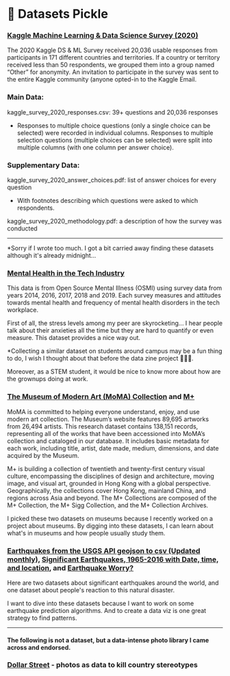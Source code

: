 # 🍱 Datasets Pickle

### [Kaggle Machine Learning & Data Science Survey (2020)](https://www.kaggle.com/neomatrix369/kaggle-machine-learning-data-science-survey-ext)

The 2020 Kaggle DS & ML Survey received 20,036 usable responses from participants in 171 different countries and territories. If a country or territory received less than 50 respondents, we grouped them into a group named “Other” for anonymity. An invitation to participate in the survey was sent to the entire Kaggle community (anyone
opted-in to the Kaggle Email.


### Main Data:

kaggle_survey_2020_responses.csv: 39+ questions and 20,036 responses

- Responses to multiple choice questions (only a single choice can be selected) were recorded in individual columns. Responses to multiple selection questions (multiple choices can be selected) were split into multiple columns (with one column per answer choice).

### Supplementary Data:
kaggle_survey_2020_answer_choices.pdf: list of answer choices for every question

- With footnotes describing which questions were asked to which respondents.

kaggle_survey_2020_methodology.pdf: a description of how the survey was conducted

---

*Sorry if I wrote too much. I got a bit carried away finding these datasets although it's already midnight...

### [Mental Health in the Tech Industry](https://www.kaggle.com/anth7310/mental-health-in-the-tech-industry)

This data is from Open Source Mental Illness (OSMI) using survey data from years 2014, 2016, 2017, 2018 and 2019. Each survey measures and attitudes towards mental health and frequency of mental health disorders in the tech workplace. 

First of all, the stress levels among my peer are skyrocketing... I hear people talk about their anxieties all the time but they are hard to quantify or even measure. This dataset provides a nice way out. 

*Collecting a similar dataset on students around campus may be a fun thing to do, I wish I thought about that before the data zine project 🤦🏻‍♀️.  

Moreover, as a STEM student, it would be nice to know more about how are the grownups doing at work.

### [The Museum of Modern Art (MoMA) Collection](https://github.com/MuseumofModernArt/collection) and [M+](https://github.com/mplusmuseum/collection-data)

MoMA is committed to helping everyone understand, enjoy, and use modern art collection. The Museum’s website features 89,695 artworks from 26,494 artists. This research dataset contains 138,151 records, representing all of the works that have been accessioned into MoMA’s collection and cataloged in our database. It includes basic metadata for each work, including title, artist, date made, medium, dimensions, and date acquired by the Museum.

M+ is building a collection of twentieth and twenty-first century visual culture, encompassing the disciplines of design and architecture, moving image, and visual art, grounded in Hong Kong with a global perspective. Geographically, the collections cover Hong Kong, mainland China, and regions across Asia and beyond. The M+ Collections are composed of the M+ Collection, the M+ Sigg Collection, and the M+ Collection Archives.

I picked these two datasets on museums because I recently worked on a project about museums. By digging into these datasets, I can learn about what's in museums and how people usually study them.

### [Earthquakes from the USGS API geojson to csv (Updated monthly)](https://www.kaggle.com/itokianarafidinarivo/earthquakes-monthly-usgs-updated-monthly), [Significant Earthquakes, 1965-2016 with Date, time, and location](https://www.kaggle.com/usgs/earthquake-database), and [Earthquake Worry?](https://www.kaggle.com/codebreaker619/earthquake-worry)

Here are two datasets about significant earthquakes around the world, and one dataset about people's reaction to this natural disaster.

I want to dive into these datasets because I want to work on some earthquake prediction algorithms. And to create a data viz is one great strategy to find patterns. 

---

#### The following is not a dataset, but a data-intense photo library I came across and endorsed.
### [Dollar Street](https://www.gapminder.org/dollar-street?topic=earings) - photos as data to kill country stereotypes

